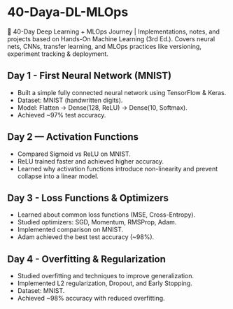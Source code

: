# 40-Daya-DL-MLOps
🚀 40-Day Deep Learning + MLOps Journey | Implementations, notes, and projects based on Hands-On Machine Learning (3rd Ed.). Covers neural nets, CNNs, transfer learning, and MLOps practices like versioning, experiment tracking &amp; deployment.

## Day 1 - First Neural Network (MNIST)

- Built a simple fully connected neural network using TensorFlow & Keras.
- Dataset: MNIST (handwritten digits).
- Model: Flatten → Dense(128, ReLU) → Dense(10, Softmax).
- Achieved ~97% test accuracy.

## Day 2 — Activation Functions
- Compared Sigmoid vs ReLU on MNIST.
- ReLU trained faster and achieved higher accuracy.
- Learned why activation functions introduce non-linearity and prevent collapse into a linear model.

## Day 3 - Loss Functions & Optimizers
- Learned about common loss functions (MSE, Cross-Entropy).  
- Studied optimizers: SGD, Momentum, RMSProp, Adam.  
- Implemented comparison on MNIST.  
- Adam achieved the best test accuracy (~98%).  

## Day 4 - Overfitting & Regularization

- Studied overfitting and techniques to improve generalization.  
- Implemented L2 regularization, Dropout, and Early Stopping.  
- Dataset: MNIST.  
- Achieved ~98% accuracy with reduced overfitting.  
